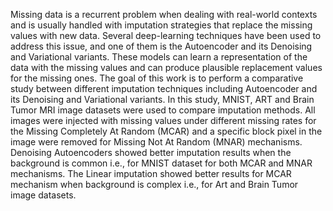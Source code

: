 Missing data is a recurrent problem when dealing with real-world contexts and is usually handled with imputation strategies that replace the missing values with new data. Several deep-learning techniques have been used to address this issue, and one of them is the Autoencoder and its Denoising and Variational variants. These models can learn a representation of the data with the missing values and can produce plausible replacement values for the missing ones. The goal of this work is to perform a comparative study between different imputation techniques including Autoencoder and its Denoising and Variational variants. In this study, MNIST, ART and Brain Tumor MRI image datasets were used to compare imputation methods. All images were injected with missing values under different missing rates for the Missing Completely At Random (MCAR) and a specific block pixel in the image were removed for Missing Not At Random (MNAR) mechanisms. Denoising Autoencoders showed better imputation results when the background is common i.e., for MNIST dataset for both MCAR and MNAR  mechanisms. The Linear imputation showed better results for MCAR mechanism when background is complex i.e., for Art and Brain Tumor image datasets.
